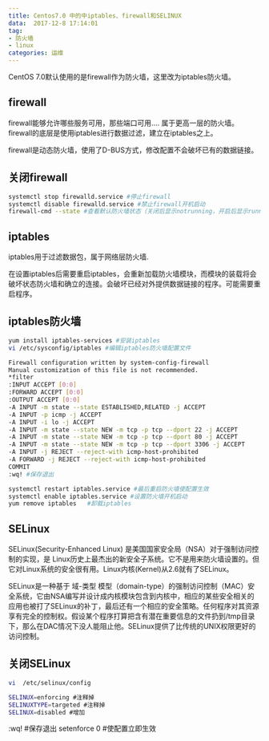 ```yaml
---
title: Centos7.0 中的中iptables、firewall和SELINUX
data:  2017-12-8 17:14:01
tag:
- 防火墙
- linux
categories: 运维
---
```


CentOS 7.0默认使用的是firewall作为防火墙，这里改为iptables防火墙。

## firewall
firewall能够允许哪些服务可用，那些端口可用.... 属于更高一层的防火墙。
firewall的底层是使用iptables进行数据过滤，建立在iptables之上。

firewall是动态防火墙，使用了D-BUS方式，修改配置不会破坏已有的数据链接。  

## 关闭firewall

```bash
systemctl stop firewalld.service #停止firewall
systemctl disable firewalld.service #禁止firewall开机启动
firewall-cmd --state #查看默认防火墙状态（关闭后显示notrunning，开启后显示running）  
```

## iptables
iptables用于过滤数据包，属于网络层防火墙.  

在设置iptables后需要重启iptables，会重新加载防火墙模块，而模块的装载将会破坏状态防火墙和确立的连接。会破坏已经对外提供数据链接的程序。可能需要重启程序。  

## iptables防火墙
```bash
yum install iptables-services #安装iptables
vi /etc/sysconfig/iptables #编辑iptables防火墙配置文件
```

```bash
Firewall configuration written by system-config-firewall
Manual customization of this file is not recommended.
*filter
:INPUT ACCEPT [0:0]
:FORWARD ACCEPT [0:0]
:OUTPUT ACCEPT [0:0]
-A INPUT -m state --state ESTABLISHED,RELATED -j ACCEPT
-A INPUT -p icmp -j ACCEPT
-A INPUT -i lo -j ACCEPT
-A INPUT -m state --state NEW -m tcp -p tcp --dport 22 -j ACCEPT
-A INPUT -m state --state NEW -m tcp -p tcp --dport 80 -j ACCEPT
-A INPUT -m state --state NEW -m tcp -p tcp --dport 3306 -j ACCEPT
-A INPUT -j REJECT --reject-with icmp-host-prohibited
-A FORWARD -j REJECT --reject-with icmp-host-prohibited
COMMIT
:wq! #保存退出
```

```bash
systemctl restart iptables.service #最后重启防火墙使配置生效
systemctl enable iptables.service #设置防火墙开机启动
yum remove iptables   #卸载iptables
```

## SELinux

SELinux(Security-Enhanced Linux) 是美国国家安全局（NSA）对于强制访问控制的实现，是 Linux历史上最杰出的新安全子系统。它不是用来防火墙设置的。但它对Linux系统的安全很有用。Linux内核(Kernel)从2.6就有了SELinux。  

SELinux是一种基于 域-类型 模型（domain-type）的强制访问控制（MAC）安全系统，它由NSA编写并设计成内核模块包含到内核中，相应的某些安全相关的应用也被打了SELinux的补丁，最后还有一个相应的安全策略。任何程序对其资源享有完全的控制权。假设某个程序打算把含有潜在重要信息的文件扔到/tmp目录下，那么在DAC情况下没人能阻止他。SELinux提供了比传统的UNⅨ权限更好的访问控制。

## 关闭SELinux

```bash
vi  /etc/selinux/config
```

```bash
SELINUX=enforcing #注释掉  
SELINUXTYPE=targeted #注释掉  
SELINUX=disabled #增加  
```

:wq! #保存退出
setenforce 0 #使配置立即生效